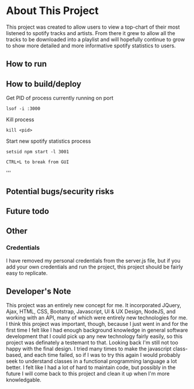 # About This Project
This project was created to allow users to view a top-chart of their most listened to spotify tracks and artists. From there it grew to allow all the tracks to be downloaded into a playlist and will hopefully continue to grow to show more detailed and more informative spotify statistics to users.

## How to run

## How to build/deploy

Get PID of process currently running on port

```
lsof -i :3000
```
Kill process
```
kill <pid>
```
Start new spotify statistics process
```
setsid npm start -l 3001
```
```
CTRL+L to break from GUI
```



'''

## Potential bugs/security risks

## Future todo

## Other

### Credentials
I have removed my personal credentials from the server.js file, but if you add your own credentials and run the project, this project should be fairly easy to replicate.

## Developer's Note
This project was an entirely new concept for me. It incorporated JQuery, Ajax, HTML, CSS, Bootstrap, Javascript, UI & UX Design, NodeJS, and working with an API, many of which were entirely new technologies for me. I think this project was important, though, because I just went in and for the first time I felt like I had enough background knowledge in general software development that I could pick up any new technology fairly easily, so this project was definately a testemant to that. Looking back I'm still not too happy with the final design. I tried many times to make the javascript class-based, and each time failed, so if I was to try this again I would probably seek to understand classes in a functional programming language a lot better. I felt like I had a lot of hard to maintain code, but possibly in the future I will come back to this project and clean it up when I'm more knowledgable.


